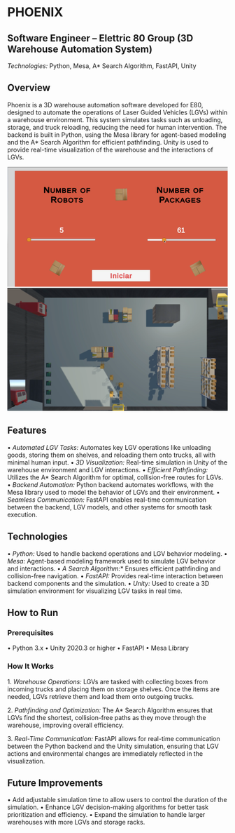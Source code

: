 # PHOENIX

## Software Engineer – Elettric 80 Group (3D Warehouse Automation System)
*Technologies:* Python, Mesa, A* Search Algorithm, FastAPI, Unity

## Overview

Phoenix is a 3D warehouse automation software developed for E80, designed to automate the operations of Laser Guided Vehicles (LGVs) within a warehouse environment. This system simulates tasks such as unloading, storage, and truck reloading, reducing the need for human intervention. The backend is built in Python, using the Mesa library for agent-based modeling and the A* Search Algorithm for efficient pathfinding. Unity is used to provide real-time visualization of the warehouse and the interactions of LGVs.

![Phoenix 3D Warehouse Simulation](PHOENIX.png)
![Phoenix 3D Warehouse Simulation](SIMULATION.png)

## Features

•⁠  ⁠*Automated LGV Tasks:* Automates key LGV operations like unloading goods, storing them on shelves, and reloading them onto trucks, all with minimal human input.
•⁠  ⁠*3D Visualization:* Real-time simulation in Unity of the warehouse environment and LGV interactions.
•⁠  ⁠*Efficient Pathfinding:* Utilizes the A* Search Algorithm for optimal, collision-free routes for LGVs.
•⁠  ⁠*Backend Automation:* Python backend automates workflows, with the Mesa library used to model the behavior of LGVs and their environment.
•⁠  ⁠*Seamless Communication:* FastAPI enables real-time communication between the backend, LGV models, and other systems for smooth task execution.

## Technologies

•⁠  ⁠*Python:* Used to handle backend operations and LGV behavior modeling.
•⁠  ⁠*Mesa:* Agent-based modeling framework used to simulate LGV behavior and interactions.
•⁠  ⁠*A Search Algorithm:** Ensures efficient pathfinding and collision-free navigation.
•⁠  ⁠*FastAPI:* Provides real-time interaction between backend components and the simulation.
•⁠  ⁠*Unity:* Used to create a 3D simulation environment for visualizing LGV tasks in real time.

## How to Run

### Prerequisites

•⁠  ⁠Python 3.x
•⁠  ⁠Unity 2020.3 or higher
•⁠  ⁠FastAPI
•⁠  ⁠Mesa Library

### How It Works

1.⁠ ⁠*Warehouse Operations:*
   LGVs are tasked with collecting boxes from incoming trucks and placing them on storage shelves. Once the items are needed, LGVs retrieve them and load them onto outgoing trucks.

2.⁠ ⁠*Pathfinding and Optimization:*
   The A* Search Algorithm ensures that LGVs find the shortest, collision-free paths as they move through the warehouse, improving overall efficiency.

3.⁠ ⁠*Real-Time Communication:*
   FastAPI allows for real-time communication between the Python backend and the Unity simulation, ensuring that LGV actions and environmental changes are immediately reflected in the visualization.

## Future Improvements

•⁠  ⁠Add adjustable simulation time to allow users to control the duration of the simulation.
•⁠  ⁠Enhance LGV decision-making algorithms for better task prioritization and efficiency.
•⁠  ⁠Expand the simulation to handle larger warehouses with more LGVs and storage racks.
